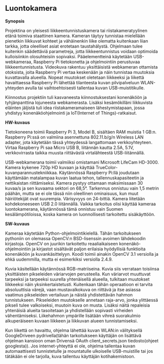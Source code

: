 # <font size="+2"><b>Luontokamera</b></font>

<b>Synopsis</b>

Projektina on yleisesti liikkeentunnistuskamera tai riistakameratyylinen etänä toimiva staattinen kamera. Kameran täytyy tunnistaa mielellään pienetkin liikkuvat kohteet ja vähäinenkin liike olematta kuitenkaan liian tarkka, jotta oleelliset asiat erotetaan taustahälystä. Ohjelmaan tulee kuitenkin säädettäviä parametreja, jotta liikkeentunnistus voidaan optimoida kulloisiinkin olosuhteisiin sopivaksi.  	Pääelementteinä käytetään USB-webkameraa, Raspberry Pi tietokonetta ja ohjelmointiin perustuvaa liikkeentunnistusta. Videokuva rakentuu yksittäisistä webkameran ottamista otoksista, joita Raspberry Pi vertaa keskenään ja näin tunnistaa muutoksia kuvattavalla alueella. Nopeat muutokset oletetaan liikkeeksi ja liikettä havaittaessa Raspberry Pi lähettää tilanteesta kuvan pilvipalveluun WLAN-yhteyden avulla tai vaihtoehtoisesti tallentaa kuvan USB-muistitikulle.

Kiinnostus projektiin tuli kasvaneesta kiinnostuksestani konenäköön ja tyhjänpanttina lojuneesta webkamerasta. Lisäksi kesämökilläni liikkuvista eläinten jäljistä tuli idea riistakameramaiseen lähestymistapaan, jossa yhdistyy konenäköohjelmointi ja IoT(Internet of Things)-ratkaisut.

<b>HW-kuvaus</b>

Tietokoneena toimii Raspberry Pi 3, Model B, sisältäen RAM muistia 1 GB:n. Raspberry Pi:ssä on valmiina asennettuna 802.11.b/g/n Wireless LAN adapter, jota käytetään tässä yhteydessä langattomaan verkkoyhteyteen. Virtaa Raspberry Pi saa Micro USB B, liitännän kautta 2.5A, 5.1V, verkkovirrasta taikka muusta riittävästä virtalähteestä USB-liitännällä. 

USB-webkamerana toimii valmiiksi omistamani Microsoft LifeCam HD-3000. Kamera kykenee 720p HD kuvaan ja käyttää TrueColor-kuvanparannustekniikkaa. Käytännössä Raspberry Pi:llä joudutaan käyttämään matalampaa kuvan laatua tehon, tallennuskapasiteetin ja nettikaistan riittämiseksi. Kamera pystyy ottamaan maksimissaan 30 kuvaa/s ja sen kuvaama sektori on 68,5°. Tarkennus onnistuu vain 1,5 metrin päähän, mutta se ei ole tässä niin oleellinen ominaisuus, kun muut häiriötekijät ovat suurempia. Värisyvyys on 24-bittiä. Kamera liitetään kohdekoneeseen USB 2.0 liitännällä. Vaikka tarkoitus olisi käyttää kameraa luontokamerana, käytännössä tämä onnistuu vain Suomen kesälämpötiloissa, koska kamera on luonnollisesti tarkoitettu sisäkäyttöön.

<b>SW-kuvaus</b>

Kameraa käytetään Python-ohjelmointikielellä. Tähän tarkoitukseen pythoniin on olemassa OpenCV:n BSD-lisenssin avoimen lähdekoodin kirjastoja. OpenCV on juurikin tarkoitettu reaaliaikaiseen konenäkö-ohjelmointiin ja kirjastot sisältävät paljon erilaisia hyödyllisiä funktioita konenäköön ja kuvankäsittelyyn. Koodi toimii ainakin OpenCV 3.1 versiolla ja ehkä uudemmilla, mutta ei esimerkiksi versiolla 2.4.9. 

Kuvia käsitellään käytännössä RGB-matriiseina. Kuvia siis verrataan toisiinsa yksittäisten pikseleiden väriarvojen perusteella. Kun väriarvot muuttuvat tarpeeksi ja tarpeeksi suurella yhtenäisellä alueella, tulkitaan muutokset liikkeeksi näin yksinkertaistetusti. Kuitenkaan tähän operaatioon ei tarvita absoluuttisia värejä, vaan mustavalkokuva on riittävä ja itse asiassa vaatimus pikseleiden vertailuun ja näistä yhdistettävän hahmon tunnistukseen. Pikseleiden muutokselle annetaan raja-arvo, jonka ylittäessä pikseli tulee valkoiseksi, muutoin kuva on musta. Lisäksi näitä repaleisia yhtenäisiä alueita tasoitetaan ja yhdistellään sopivasti virheiden vähentämiseksi. Liikehahmon ympärille lisätään vihreä suorakulmio alkuperäiseen kuvaan liikkeen ja liikkuvan alueen tunnistamiseksi.

Kun liikettä on havaittu, ohjelma lähettää kuvan WLAN:in välityksellä GoogleDriveen pydrivella(tähän tarkoitukseen käyttäjän on lisättävä ohjelman kansioon oman Drivensä OAuth client_secrets.json tiedosto(ohjeet googlesta)). Jos internet-yhteyttä ei ole, ohjelma tallentaa kuvan automaattisesti tunnistetulle ja mountatulle ulkoiselle USB-muistille tai jos tätäkään ei ole tarjolla, kuva tallentuu käyttäjän kotihakemistoon.
